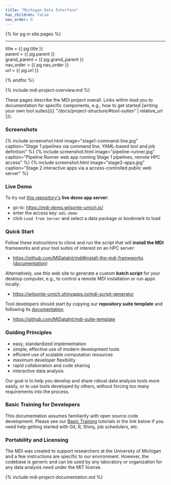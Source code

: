 ```yaml
---
title: "Michigan Data Interface"
has_children: false
nav_order: 0
---
```



{% for pg in site.pages %}

--------------------------------------
title = {{ pg.title }}  
parent = {{ pg.parent }}  
grand_parent = {{ pg.grand_parent }}  
nav_order = {{ pg.nav_order }}  
url = {{ pg.url }}  

{% endfor %}


<!-- please do not alter the next line -->
{% include mdi-project-overview.md %} 


These pages describe the MDI project overall.
Links within lead you to documentation for 
specific components, e.g., how to get started
[writing your own tool suites]({{ "/docs/project-structure/#tool-suites" | relative_url }}).

### Screenshots

{% include screenshot.html 
   image="stage1-command-line.jpg" 
   caption="Stage 1 pipelines via command line, YAML-based tool and job definition" %}
{% include screenshot.html 
   image="pipeline-runner.jpg" 
   caption="Pipeline Runner web app running Stage 1 pipelines, remote HPC access" %}
{% include screenshot.html 
   image="stage2-apps.jpg" 
   caption="Stage 2 interactive apps via a access-controlled public web server" %}

### Live Demo

To try out 
[this repository's](https://github.com/MiDataInt/demo-mdi-tools)
 **live demo app server**:

- go to: <https://mdi-demo.wilsonte-umich.io/>
- enter the access key: <code>mdi-demo</code>
- click <code>Load from Server</code> and select a data package or bookmark to load

### Quick Start

Follow these instructions to clone and run the script that 
will **install the MDI** frameworks and your tool suites of interest
on an HPC server:

- <https://github.com/MiDataInt/mdi#install-the-mdi-frameworks> 
([documentation](/mdi/docs/installation.html))

Alternatively, use this web site to generate a custom **batch script** for your 
desktop computer, e.g., to control a remote MDI installation or run apps locally:

- <https://wilsonte-umich.shinyapps.io/mdi-script-generator>

Tool developers should start by copying our **repository suite template**
and following its [documentation](/mdi-suite-template).

- <https://github.com/MiDataInt/mdi-suite-template>

### Guiding Principles

- easy, standardized implementation
- simple, effective use of modern development tools
- efficient use of scalable computation resources
- maximum developer flexibility
- rapid collaboration and code sharing
- interactive data analysis

Our goal is to help you develop and share robust
data analysis tools more easily, or to use tools developed by others,
without forcing too many requirements into the process. 

### Basic Training for Developers

This documentation assumes familiarity with open source
code development. Please see our 
[Basic Training](https://midataint.github.io/mdi-basic-training) tutorials 
in the link below if you need help getting started with Git, R,
Shiny, job schedulers, etc.

### Portability and Licensing

The MDI was created to support researchers
at the University of Michigan and a few instructions are specific 
to our environment. However, the codebase is generic and can 
be used by any laboratory or organization for any data analysis need
under the MIT license.


<!-- please do not alter the next line -->
{% include mdi-project-documentation.md %}
